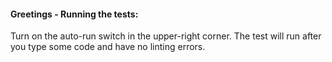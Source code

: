 #### Greetings - Running the tests:
Turn on the auto-run switch in the upper-right corner. The test will run after you type some code and have no linting errors.
